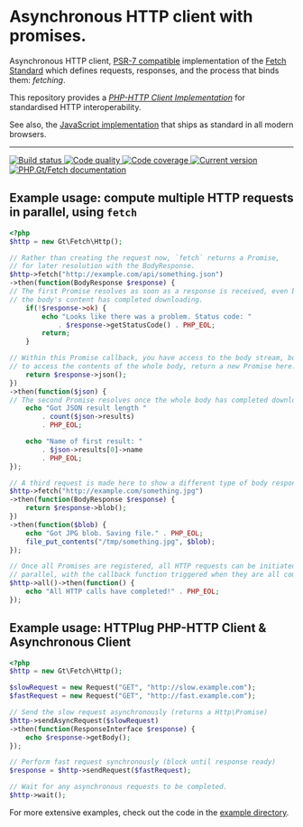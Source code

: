 # Asynchronous HTTP client with promises.

Asynchronous HTTP client, [PSR-7 compatible][psr-7] implementation of the [Fetch Standard][fetch-standard] which defines requests, responses, and the process that binds them: _fetching_.

This repository provides a [_PHP-HTTP Client Implementation_][php-http-client] for standardised HTTP interoperability.

See also, the [JavaScript implementation][fetch-js] that ships as standard in all modern browsers.

***

<a href="https://circleci.com/gh/PhpGt/Fetch" target="_blank">
    <img src="https://badge.status.php.gt/fetch-build.svg" alt="Build status" />
</a>
<a href="https://scrutinizer-ci.com/g/PhpGt/Fetch" target="_blank">
    <img src="https://badge.status.php.gt/fetch-quality.svg" alt="Code quality" />
</a>
<a href="https://scrutinizer-ci.com/g/PhpGt/Fetch" target="_blank">
    <img src="https://badge.status.php.gt/fetch-coverage.svg" alt="Code coverage" />
</a>
<a href="https://packagist.org/packages/PhpGt/Fetch" target="_blank">
    <img src="https://badge.status.php.gt/fetch-version.svg" alt="Current version" />
</a>
<a href="https://www.php.gt/fetch" target="_blank">
    <img src="https://badge.status.php.gt/fetch-docs.svg" alt="PHP.Gt/Fetch documentation" />
</a>

## Example usage: compute multiple HTTP requests in parallel, using `fetch`

```php
<?php
$http = new Gt\Fetch\Http();

// Rather than creating the request now, `fetch` returns a Promise, 
// for later resolution with the BodyResponse.
$http->fetch("http://example.com/api/something.json")
->then(function(BodyResponse $response) {
// The first Promise resolves as soon as a response is received, even before
// the body's content has completed downloading.
	if(!$response->ok) {
		echo "Looks like there was a problem. Status code: "
			. $response->getStatusCode() . PHP_EOL;
		return;
	}

// Within this Promise callback, you have access to the body stream, but
// to access the contents of the whole body, return a new Promise here:
    return $response->json();
})
->then(function($json) {
// The second Promise resolves once the whole body has completed downloading.
    echo "Got JSON result length "
    	. count($json->results)
    	. PHP_EOL;

    echo "Name of first result: "
    	. $json->results[0]->name
    	. PHP_EOL;
});

// A third request is made here to show a different type of body response:
$http->fetch("http://example.com/something.jpg")
->then(function(BodyResponse $response) {
    return $response->blob();
})
->then(function($blob) {
    echo "Got JPG blob. Saving file." . PHP_EOL;
    file_put_contents("/tmp/something.jpg", $blob);
});

// Once all Promises are registered, all HTTP requests can be initiated in
// parallel, with the callback function triggered when they are all complete. 
$http->all()->then(function() {
    echo "All HTTP calls have completed!" . PHP_EOL;
});
```

## Example usage: HTTPlug PHP-HTTP Client & Asynchronous Client

```php
<?php
$http = new Gt\Fetch\Http();

$slowRequest = new Request("GET", "http://slow.example.com");
$fastRequest = new Request("GET", "http://fast.example.com");

// Send the slow request asynchronously (returns a Http\Promise)
$http->sendAsyncRequest($slowRequest)
->then(function(ResponseInterface $response) {
	echo $response->getBody();
});

// Perform fast request synchronously (block until response ready)
$response = $http->sendRequest($fastRequest);

// Wait for any asynchronous requests to be completed.
$http->wait();
``` 

For more extensive examples, check out the code in the [example directory](/example).

[psr-7]: http://www.php-fig.org/psr/psr-7/
[fetch-standard]: https://fetch.spec.whatwg.org/
[fetch-js]: https://developer.mozilla.org/en/docs/Web/API/Fetch_API
[php-http-client]: http://docs.php-http.org/en/latest/index.html